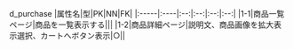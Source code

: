 d_purchase
|属性名|型|PK|NN|FK|
|:-----|:----|:--:|:--:|:--:|:--:|
|1-1|商品一覧ページ|商品を一覧表示する|||
|1-2|商品詳細ページ|説明文、商品画像を拡大表示選択、カートへボタン表示|○||
